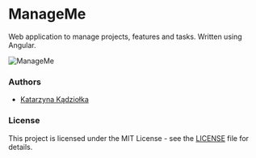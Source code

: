 # ManageMe

Web application to manage projects, features and tasks. Written using Angular.

![ManageMe](https://github.com/Katarzyna-Kadziolka/ManageMe/assets/62292047/ed557a86-2294-4b01-9c6e-911acf2a41e1)

### Authors
- [Katarzyna Kądziołka](https://github.com/Katarzyna-Kadziolka)

### License
This project is licensed under the MIT License - see the [LICENSE](https://raw.githubusercontent.com/Katarzyna-Kadziolka/ManageMe/main/LICENSE) file for details.
